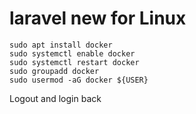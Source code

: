 # laravel new for Linux

```
sudo apt install docker
sudo systemctl enable docker
sudo systemctl restart docker
sudo groupadd docker
sudo usermod -aG docker ${USER}
```
Logout and login back

